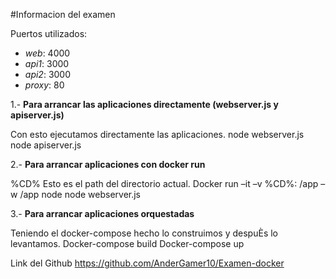 #Informacion del examen

Puertos utilizados:
  - *web*: 4000
  - *api1*: 3000
  - *api2*: 3000
  - *proxy*: 80

1.- **Para arrancar las aplicaciones directamente (webserver.js y apiserver.js)**

Con esto ejecutamos directamente las aplicaciones.
node webserver.js
node apiserver.js

2.- **Para arrancar aplicaciones con docker run**

%CD% Esto es el path del directorio actual.
Docker run –it –v %CD%: /app –w /app node node webserver.js

3.- **Para arrancar aplicaciones orquestadas**

Teniendo el docker-compose hecho lo construimos y despuÈs lo levantamos.
Docker-compose build
Docker-compose up

Link del Github
https://github.com/AnderGamer10/Examen-docker 
